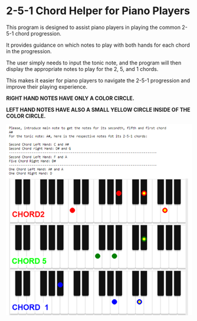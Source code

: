 # 2-5-1 Chord Helper for Piano Players
This program is designed to assist piano players in playing the common 2-5-1 chord progression. 

It provides guidance on which notes to play with both hands for each chord in the progression. 

The user simply needs to input the tonic note, and the program will then display the appropriate notes to play for the 2, 5, and 1 chords. 

This makes it easier for piano players to navigate the 2-5-1 progression and improve their playing experience.

**RIGHT HAND NOTES HAVE ONLY A COLOR CIRCLE.**

**LEFT HAND NOTES HAVE ALSO A SMALL YELLOW CIRCLE INSIDE OF THE COLOR CIRCLE.**

![Texto alternativo](GITHUB251.PNG)

